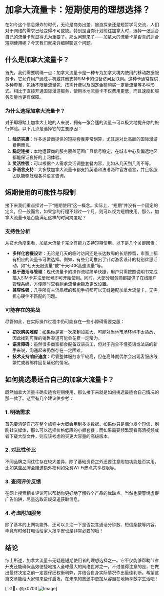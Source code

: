 # 加拿大流量卡：短期使用的理想选择？

在如今这个信息爆炸的时代，无论是商务出差、旅游探亲还是短暂学习交流，人们对于网络的需求已经变得不可或缺。特别是当你计划前往加拿大时，选择一张适合自己的流量卡就显得尤为重要了。那么问题来了——加拿大的流量卡是否真的适合短期使用呢？今天我们就来详细聊聊这个问题。

## 什么是加拿大流量卡？

首先，我们需要明确一点：加拿大流量卡是一种专为加拿大境内使用的移动数据服务卡。它允许用户通过手机或其他支持SIM卡的设备访问互联网。这种卡通常提供多种套餐，包括不限量流量包、按需计费以及固定金额购买一定量流量等多种形式。相比于直接开通国际漫游服务，使用本地流量卡不仅费用更低，而且速度和服务质量也更有保障。

### 为什么选择加拿大流量卡？

对于即将踏上加拿大土地的人来说，拥有一张合适的流量卡可以极大地提升你的旅行体验。以下几点是选择它的主要原因：

1. **经济实惠**：许多运营商提供的短期套餐非常划算，尤其是对比高额的国际漫游费用而言。
2. **稳定连接**：本地运营商的服务覆盖范围广且信号稳定，在城市中心及偏远地区都能保证良好的上网体验。
3. **灵活性强**：可以根据个人需求灵活调整套餐内容，比如从几天到几周不等。
4. **多语言支持**：大多数加拿大流量卡都支持英语和法语两种官方语言，并且客服团队能够处理各种语言咨询。

## 短期使用的可能性与限制

接下来我们重点探讨一下“短期使用”这一概念。实际上，“短期”并没有一个固定的定义，但一般而言，如果您的行程不超过一个月，则可以视为短期使用。那么，加拿大流量卡是否能满足这样的时间跨度呢？

### 支持性分析

从技术角度来看，加拿大流量卡完全有能力支持短期使用。以下是几个关键因素：

- **多样化套餐设计**：无论是几天的临时访问还是长达数周的长期停留，市面上都有相应的流量卡可供选择。例如，有些公司推出了针对游客设计的特别优惠活动，如“七天无限流量”或“十天5GB高速流量”等。
- **易于激活与管理**：现代流量卡的操作流程简单快捷，用户只需按照说明书完成插入SIM卡并注册账号即可开始使用。同时，大部分服务商都提供了在线账户管理系统，方便随时查看剩余流量余额及更改设置。
- **兼容性强**：几乎所有主流品牌的智能手机都可以无缝适配加拿大流量卡，无需担心硬件不匹配的问题。

### 可能存在的挑战

尽管如此，在实际操作过程中仍可能存在一些小障碍需要克服：

- **初次购买难度**：如果你是第一次来到加拿大，可能对当地市场环境不太熟悉，因此找到可靠的销售渠道可能会花费一定精力。
- **语言障碍**：虽然很多商家都会配备双语员工，但对于完全不懂英语或法语的新手来说，沟通起来仍然存在一定困难。
- **技术支持响应速度**：尽管整体服务水平较高，但在高峰期偶尔会出现客服热线繁忙或者邮件回复延迟的情况。

## 如何挑选最适合自己的加拿大流量卡？

既然加拿大流量卡确实适合短期使用，那么接下来就是如何挑选最适合自己情况的那一款了。这里有几个建议供参考：

### 1. 明确需求
首先要清楚自己在整个旅程中大概会用到多少数据。如果你只是偶尔发个短信、刷刷社交媒体，那么可以选择价格低廉的小额套餐；而如果需要频繁观看高清视频或者下载大型文件，则应该考虑购买更大容量的高级版本。

### 2. 对比性价比
不同品牌之间往往存在较大差异，除了基础资费之外还要注意附加功能是否实用。比如某些品牌会赠送额外福利如免费Wi-Fi热点共享权限等。

### 3. 查阅评价反馈
在网上搜索相关评论可以帮助你更好地了解各个产品的优缺点。当然也要警惕虚假广告陷阱，尽量选取正规渠道获取信息。

### 4. 考虑附加服务
除了基本的上网功能外，还可以关注一下是否包含通话分钟数、短信条数等内容。毕竟有时候打电话给家人报平安也是非常必要的哦！

## 结论

综上所述，加拿大流量卡无疑是短期使用者的理想选择之一。它不仅能够帮助节省开支还能确保高效便捷地接入全球最大的网络世界之一。不过值得注意的是，在做出最终决定之前一定要仔细权衡利弊，并结合自身实际情况作出最佳判断。希望这篇文章能给大家带来些许启发，在未来的旅途中更加从容自在地畅享数字生活吧！

[TG💪+ @jx0703 ![Image](https://github.com/user-attachments/assets/dbca1d08-cadb-493c-b0ec-ad6f7a83f270)]
